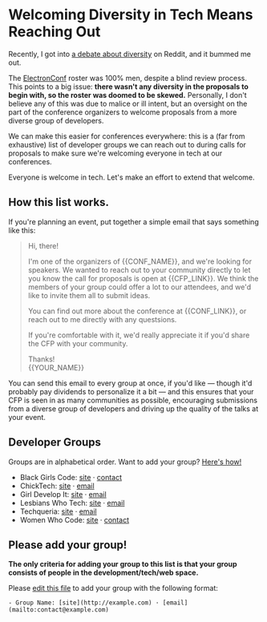 # Welcoming Diversity in Tech Means Reaching Out

Recently, I got into [a debate about diversity](https://www.reddit.com/r/javascript/comments/6f8u2s/githubs_electronconf_postponed_because_all_the/digz7hb/) on Reddit, and it bummed me out.

The [ElectronConf](http://electronconf.com/) roster was 100% men, despite a blind review process. This points to a big issue: **there wasn't any diversity in the proposals to begin with, so the roster was doomed to be skewed.** Personally, I don't believe any of this was due to malice or ill intent, but an oversight on the part of the conference organizers to welcome proposals from a more diverse group of developers.

We can make this easier for conferences everywhere: this is a (far from exhaustive) list of developer groups we can reach out to during calls for proposals to make sure we're welcoming everyone in tech at our conferences.

Everyone is welcome in tech. Let's make an effort to extend that welcome.

## How this list works.

If you're planning an event, put together a simple email that says something like this:

> Hi, there!
> 
> I'm one of the organizers of {{CONF_NAME}}, and we're looking for speakers. We wanted to reach out to your community directly to let you know the call for proposals is open at {{CFP_LINK}}. We think the members of your group could offer a lot to our attendees, and we'd like to invite them all to submit ideas.
> 
> You can find out more about the conference at {{CONF_LINK}}, or reach out to me directly with any questsions.
>
> If you're comfortable with it, we'd really appreciate it if you'd share the CFP with your community.
>
> Thanks!  
> {{YOUR_NAME}}

You can send this email to every group at once, if you'd like — though it'd probably pay dividends to personalize it a bit — and this ensures that your CFP is seen in as many communities as possible, encouraging submissions from a diverse group of developers and driving up the quality of the talks at your event.

## Developer Groups

Groups are in alphabetical order. Want to add your group? [Here's how!](#please-add-your-group)

- Black Girls Code: [site](http://www.blackgirlscode.com/) · [contact](http://www.blackgirlscode.com/contact-us.html)
- ChickTech: [site](https://chicktech.org/) · [email](mailto:info@chicktech.org)
- Girl Develop It: [site](https://www.girldevelopit.com) · [email](mailto:partnerships@girldevelopit.com)
- Lesbians Who Tech: [site](https://lesbianswhotech.org/about) · [email](mailto:patty@lesbianswhotech.org)
- Techqueria: [site](https://techqueria.org/) · [email](mailto:organizers@techqueria.org)
- Women Who Code: [site](https://www.womenwhocode.com/about) · [contact](https://www.womenwhocode.com/networks)

## Please add your group!

**The only criteria for adding your group to this list is that your group consists of people in the development/tech/web space.**

Please [edit this file](https://github.com/jlengstorf/awesome-speaker-diversity/edit/master/README.md) to add your group with the following format:

```
- Group Name: [site](http://example.com) · [email](mailto:contact@example.com)
```
